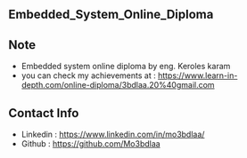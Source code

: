 ## Embedded_System_Online_Diploma ##

## Note 
- Embedded system online diploma by eng. Keroles karam 
- you can check my achievements at : <a href="https://www.learn-in-depth.com/online-diploma/3bdlaa.20%40gmail.com">https://www.learn-in-depth.com/online-diploma/3bdlaa.20%40gmail.com</a>

## Contact Info
- Linkedin : <a href="https://www.linkedin.com/in/mo3bdlaa/">https://www.linkedin.com/in/mo3bdlaa/</a>
- Github : <a href="https://github.com/Mo3bdlaa">https://github.com/Mo3bdlaa</a>

